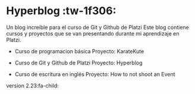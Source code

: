 # Hyperblog :tw-1f306:
Un blog increible para el curso de Git y Github de Platzi
Este blog contiene cursos y proyectos que se van presentando durante mi aprendizaje en Platzi.

 -  Curso de programacion básica 
         Proyecto: KarateKute

-  Curso de Git y Github de Platzi
		Proyecto: Hyperblog

-  Curso de escritura en inglés
		Proyecto: How to not shoot an Event 

version 2.23:fa-child: